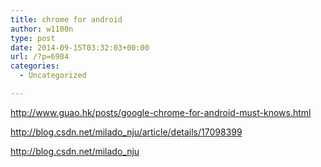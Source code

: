 ```yaml
---
title: chrome for android
author: w1100n
type: post
date: 2014-09-15T03:32:03+00:00
url: /?p=6984
categories:
  - Uncategorized

---
```

http://www.guao.hk/posts/google-chrome-for-android-must-knows.html

http://blog.csdn.net/milado_nju/article/details/17098399

http://blog.csdn.net/milado_nju